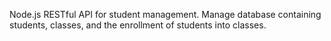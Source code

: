 Node.js RESTful API for student management. Manage database containing students, classes, and the enrollment of students into classes.
